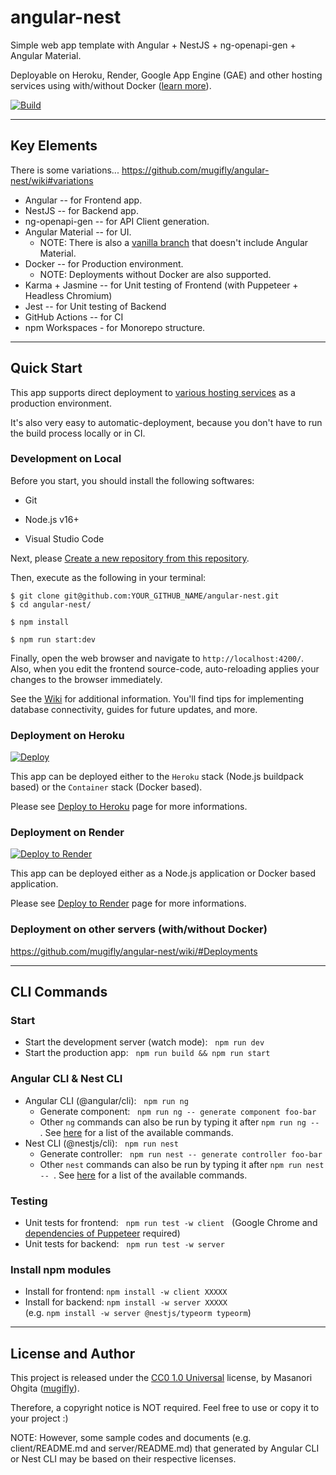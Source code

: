 # angular-nest

Simple web app template with Angular + NestJS + ng-openapi-gen + Angular Material.

Deployable on Heroku, Render, Google App Engine (GAE) and other hosting services using with/without Docker ([learn more](https://github.com/mugifly/angular-nest/wiki/#Deployments)).

[![Build](https://github.com/mugifly/angular-nest/actions/workflows/build.yml/badge.svg?event=push)](https://github.com/mugifly/angular-nest/actions/workflows/build.yml)

---

## Key Elements

There is some variations... https://github.com/mugifly/angular-nest/wiki#variations

- Angular -- for Frontend app.
- NestJS -- for Backend app.
- ng-openapi-gen -- for API Client generation.
- Angular Material -- for UI.
  - NOTE: There is also a [vanilla branch](https://github.com/mugifly/angular-nest/tree/vanilla) that doesn't include Angular Material.
- Docker -- for Production environment.
  - NOTE: Deployments without Docker are also supported.
- Karma + Jasmine -- for Unit testing of Frontend (with Puppeteer + Headless Chromium)
- Jest -- for Unit testing of Backend
- GitHub Actions -- for CI
- npm Workspaces - for Monorepo structure.

---

## Quick Start

This app supports direct deployment to [various hosting services](https://github.com/mugifly/angular-nest/wiki/#Deployments) as a production environment.

It's also very easy to automatic-deployment, because you don't have to run the build process locally or in CI.

### Development on Local

Before you start, you should install the following softwares:

- Git

- Node.js v16+

- Visual Studio Code

Next, please [Create a new repository from this repository](https://github.com/mugifly/angular-nest/generate).

Then, execute as the following in your terminal:

```
$ git clone git@github.com:YOUR_GITHUB_NAME/angular-nest.git
$ cd angular-nest/

$ npm install

$ npm run start:dev
```

Finally, open the web browser and navigate to `http://localhost:4200/`.
Also, when you edit the frontend source-code, auto-reloading applies your changes to the browser immediately.

See the [Wiki](https://github.com/mugifly/angular-nest/wiki/) for additional information.
You'll find tips for implementing database connectivity, guides for future updates, and more.

### Deployment on Heroku

[![Deploy](https://www.herokucdn.com/deploy/button.svg)](https://heroku.com/deploy)

This app can be deployed either to the `Heroku` stack (Node.js buildpack based) or the `Container` stack (Docker based).

Please see [Deploy to Heroku](https://github.com/mugifly/angular-nest/wiki/Deploy-to-Heroku) page for more informations.

### Deployment on Render

[![Deploy to Render](https://render.com/images/deploy-to-render-button.svg)](https://render.com/deploy)

This app can be deployed either as a Node.js application or Docker based application.

Please see [Deploy to Render](https://github.com/mugifly/angular-nest/wiki/Deploy-to-Render) page for more informations.

### Deployment on other servers (with/without Docker)

https://github.com/mugifly/angular-nest/wiki/#Deployments

---

## CLI Commands

### Start

- Start the development server (watch mode): &nbsp; `npm run dev`
- Start the production app: &nbsp; `npm run build && npm run start`

### Angular CLI & Nest CLI

- Angular CLI (@angular/cli): &nbsp; `npm run ng`
  - Generate component: &nbsp; `npm run ng -- generate component foo-bar`
  - Other `ng` commands can also be run by typing it after `npm run ng -- `. See [here](https://angular.io/cli#command-overview) for a list of the available commands.
- Nest CLI (@nestjs/cli): &nbsp; `npm run nest`
  - Generate controller: &nbsp; `npm run nest -- generate controller foo-bar`
  - Other `nest` commands can also be run by typing it after `npm run nest -- `. See [here](https://docs.nestjs.com/cli/usages) for a list of the available commands.

### Testing

- Unit tests for frontend: &nbsp; `npm run test -w client` &nbsp; (Google Chrome and [dependencies of Puppeteer](https://github.com/puppeteer/puppeteer/blob/main/docs/troubleshooting.md) required)
- Unit tests for backend: &nbsp; `npm run test -w server`

### Install npm modules

- Install for frontend: `npm install -w client XXXXX`
- Install for backend: `npm install -w server XXXXX`<br>(e.g. `npm install -w server @nestjs/typeorm typeorm`)

---

## License and Author

This project is released under the [CC0 1.0 Universal](https://github.com/mugifly/angular-nest/blob/master/LICENSE) license, by Masanori Ohgita ([mugifly](https://github.com/mugifly)).

Therefore, a copyright notice is NOT required.
Feel free to use or copy it to your project :)

NOTE: However, some sample codes and documents (e.g. client/README.md and server/README.md) that generated by Angular CLI or Nest CLI may be based on their respective licenses.
